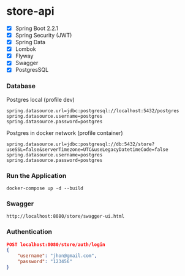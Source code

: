 # store-api

- [x] Spring Boot 2.2.1
- [x] Spring Security (JWT)
- [x] Spring Data
- [x] Lombok
- [x] Flyway
- [x] Swagger
- [x] PostgresSQL

### Database

Postgres local (profile dev)
```console
spring.datasource.url=jdbc:postgresql://localhost:5432/postgres
spring.datasource.username=postgres
spring.datasource.password=postgres
```

Postgres in docker network (profile container)
```console
spring.datasource.url=jdbc:postgresql://db:5432/store?useSSL=false&serverTimezone=UTC&useLegacyDatetimeCode=false
spring.datasource.username=postgres
spring.datasource.password=postgres
```
### Run the Application

```console
docker-compose up -d --build
```

### Swagger

```
http://localhost:8080/store/swagger-ui.html
```


### Authentication

```json
POST localhost:8080/store/auth/login
{
    "username": "jhon@gmail.com",
    "password": "123456"
}
```
